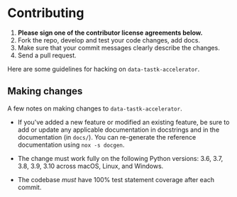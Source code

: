 # Contributing

1. **Please sign one of the contributor license agreements below.**
1. Fork the repo, develop and test your code changes, add docs.
1. Make sure that your commit messages clearly describe the changes.
1. Send a pull request.

Here are some guidelines for hacking on `data-tastk-accelerator`.

## Making changes

A few notes on making changes to `data-tastk-accelerator`.

-   If you've added a new feature or modified an existing feature, be sure to add or update any applicable documentation in docstrings and in the documentation (in `docs/`). You can re-generate the reference documentation using `nox -s docgen`.

-   The change must work fully on the following Python versions: 3.6, 3.7, 3.8, 3.9, 3.10 across macOS, Linux, and Windows.

-   The codebase _must_ have 100% test statement coverage after each commit.

